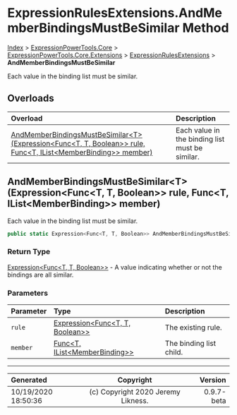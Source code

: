 ﻿# ExpressionRulesExtensions.AndMemberBindingsMustBeSimilar Method

[Index](../index.md) > [ExpressionPowerTools.Core](ExpressionPowerTools.Core.a.md) > [ExpressionPowerTools.Core.Extensions](ExpressionPowerTools.Core.Extensions.n.md) > [ExpressionRulesExtensions](ExpressionPowerTools.Core.Extensions.ExpressionRulesExtensions.cs.md) > **AndMemberBindingsMustBeSimilar**

Each value in the binding list must be similar.

## Overloads

| Overload | Description |
| :-- | :-- |
| [AndMemberBindingsMustBeSimilar&lt;T>(Expression&lt;Func&lt;T, T, Boolean>> rule, Func&lt;T, IList&lt;MemberBinding>> member)](#andmemberbindingsmustbesimilartexpressionfunct-t-boolean-rule-funct-ilistmemberbinding-member) | Each value in the binding list must be similar. |
## AndMemberBindingsMustBeSimilar&lt;T>(Expression&lt;Func&lt;T, T, Boolean>> rule, Func&lt;T, IList&lt;MemberBinding>> member)

Each value in the binding list must be similar.

```csharp
public static Expression<Func<T, T, Boolean>> AndMemberBindingsMustBeSimilar<T>(Expression<Func<T, T, Boolean>> rule, Func<T, IList<MemberBinding>> member)
```

### Return Type

 [Expression&lt;Func&lt;T, T, Boolean>>](https://docs.microsoft.com/dotnet/api/system.linq.expressions.expression-1)  - A value indicating whether or not the bindings are all similar.

### Parameters

| Parameter | Type | Description |
| :-- | :-- | :-- |
| `rule` | [Expression&lt;Func&lt;T, T, Boolean>>](https://docs.microsoft.com/dotnet/api/system.linq.expressions.expression-1) | The existing rule. |
| `member` | [Func&lt;T, IList&lt;MemberBinding>>](https://docs.microsoft.com/dotnet/api/system.func-2) | The binding list child. |



---

| Generated | Copyright | Version |
| :-- | :-: | --: |
| 10/19/2020 18:50:36 | (c) Copyright 2020 Jeremy Likness. | 0.9.7-beta |
